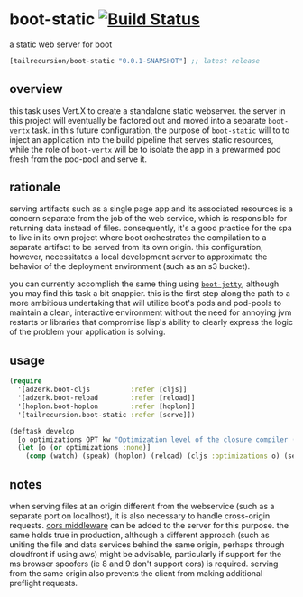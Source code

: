 # boot-static [![Build Status][1]][2]
a static web server for boot

[](dependency)
```clojure
[tailrecursion/boot-static "0.0.1-SNAPSHOT"] ;; latest release
```
[](/dependency)

## overview
this task uses Vert.X to create a standalone static webserver.  the server in this project will eventually be factored out and moved into a separate `boot-vertx` task.  in this future configuration, the purpose of `boot-static` will to to inject an application into the build pipeline that serves static resources, while the role of `boot-vertx` will be to isolate the app in a prewarmed pod fresh from the pod-pool and serve it.

## rationale
serving artifacts such as a single page app and its associated resources is a concern separate from the job of the web service, which is responsible for returning data instead of files.  consequently, it's a good practice for the spa to live in its own project where boot orchestrates the compilation to a separate artifact to be served from its own origin.  this configuration, however, necessitates a local development server to approximate the behavior of the deployment environment (such as an s3 bucket).  

you can currently accomplish the same thing using [`boot-jetty`](3), although you may find this task a bit snappier.  this is the first step along the path to a more ambitious undertaking that will utilize boot's pods and pod-pools to maintain a clean, interactive environment without the need for annoying jvm restarts or libraries that compromise lisp's ability to clearly express the logic of the problem your application is solving.

## usage
```clojure
(require
  '[adzerk.boot-cljs          :refer [cljs]]
  '[adzerk.boot-reload        :refer [reload]]
  '[hoplon.boot-hoplon        :refer [hoplon]]
  '[tailrecursion.boot-static :refer [serve]])

(deftask develop
  [o optimizations OPT kw "Optimization level of the closure compiler (:none :simple :advanced)"]
  (let [o (or optimizations :none)]
    (comp (watch) (speak) (hoplon) (reload) (cljs :optimizations o) (serve))))
```

## notes
when serving files at an origin different from the webservice (such as a separate port on localhost), it is also necessary to handle cross-origin requests.  [cors middleware](4) can be added to the server for this purpose.  the same holds true in production, although a different approach (such as uniting the file and data services behind the same origin, perhaps through cloudfront if using aws) might be advisable, particularly if support for the ms browser spoofers (ie 8 and 9 don't support cors) is required.  serving from the same origin also prevents the client from making additional preflight requests.

[1]: https://travis-ci.org/tailrecursion/boot-static.png?branch=app-pod
[2]: https://travis-ci.org/tailrecursion/boot-static
[3]: https://github.com/tailrecursion/boot-jetty
[4]: https://github.com/jumblerg/ring.middleware.cors
